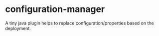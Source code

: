 # configuration-manager
A tiny java plugin helps to replace configuration/properties based on the deployment.
